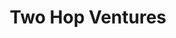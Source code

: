---
layout: firm_page
title: "Two Hop Ventures"
id: "twohop.ventures"
permalink: "/twohopventurestwohop.ventures/"
website: "https://twohop.ventures"
offices: "Amsterdam (Netherlands)"
investment_stages: "Seed, Series A"
portfolio_companies: "Vaionex"
portfolio_link: ""
investment_markets: "Infrastructure, Application"
founded_year: ""
description: "Two Hop Ventures is a traditional investment firm focusing exclusively on Bitcoin SV (BSV) startups. They invest in projects aiming to secure the internet on a blockchain, prioritizing companies with strong technology, a proof of concept, and a viable market."
linkedin: ""
twitter: ""
instagram: ""
team_page: "https://twohop.ventures"
investor_type: "Venture Capital"
crunchbase: ""
pitchbook: ""

# SEO Optimization
meta_title: "Two Hop Ventures - VC Firm - projectstartups.com"
meta_description: "Two Hop Ventures, Two Hop Ventures is a traditional investment firm focusing exclusively on Bitcoin SV (BSV) startups. They invest in projects aiming to secure the inte..."
meta_keywords: "Two Hop Ventures, Infrastructure, Application, VC firm, venture capital, startup investor, projectstartups.com"
canonical_url: "https://vc.projectstartups.com/twohopventurestwohop.ventures/"
---